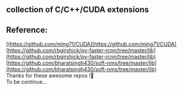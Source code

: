 ## collection of C/C++/CUDA extensions  
## Reference:  
[(https://github.com/ming71/CUDA](https://github.com/ming71/CUDA)  
[https://github.com/rbgirshick/py-faster-rcnn/tree/master/lib](https://github.com/rbgirshick/py-faster-rcnn/tree/master/lib)  
[https://github.com/bharatsingh430/soft-nms/tree/master/lib](https://github.com/bharatsingh430/soft-nms/tree/master/lib)  
Thanks for these awesome repos !:clap:  
To be continue...
